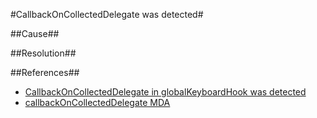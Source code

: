 #CallbackOnCollectedDelegate was detected#

##Cause##

##Resolution##

##References##
  + [CallbackOnCollectedDelegate in globalKeyboardHook was detected](http://stackoverflow.com/questions/9957544/callbackoncollecteddelegate-in-globalkeyboardhook-was-detected)
  + [callbackOnCollectedDelegate MDA](https://msdn.microsoft.com/zh-tw/library/vstudio/43yky316%28v=VS.100%29.aspx)

